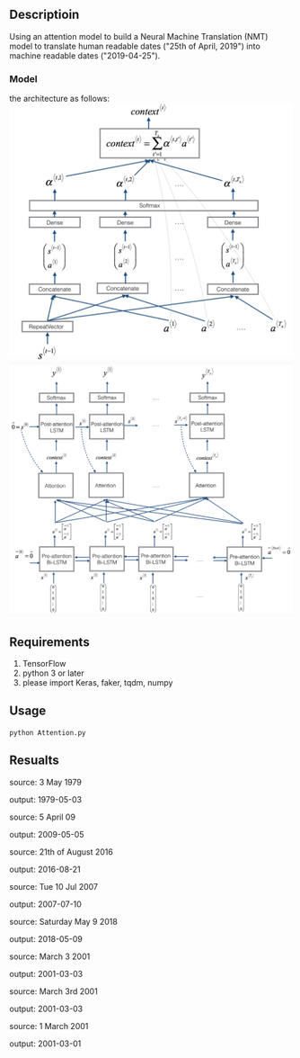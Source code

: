 ## Descriptioin
Using an attention model to build a Neural Machine Translation (NMT) model to translate human readable dates ("25th of April, 2019") into machine readable dates ("2019-04-25").


### Model
the architecture as follows:
![image](https://github.com/qwer10/Attention/blob/master/images/attn_mechanism.png)
![image](https://github.com/qwer10/Attention/blob/master/images/attn_model.png)


## Requirements
1. TensorFlow 
2. python 3 or later
3. please import Keras, faker, tqdm, numpy

## Usage
```
python Attention.py
```
## Resualts
source: 3 May 1979 

output: 1979-05-03

source: 5 April 09

output: 2009-05-05

source: 21th of August 2016

output: 2016-08-21

source: Tue 10 Jul 2007

output: 2007-07-10

source: Saturday May 9 2018

output: 2018-05-09

source: March 3 2001

output: 2001-03-03

source: March 3rd 2001

output: 2001-03-03

source: 1 March 2001

output: 2001-03-01

